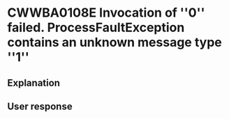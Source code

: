 # CWWBA0108E Invocation of ''0''  failed. ProcessFaultException contains an unknown message type ''1''

## Explanation

## User response